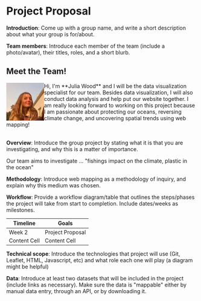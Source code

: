 # Project Proposal

**Introduction**: Come up with a group name, and write a short description about what your group is for/about. 

**Team members**: Introduce each member of the team (include a photo/avatar), their titles, roles, and a short blurb.

## Meet the Team!

<img align="left" width="100" height="100" src="https://github.com/eliaranita1/project1/blob/main/kelseyselfiesmall_img.jpg">
Hi, I'm **Julia Wood** and I will be the data visualization specialist for our team. Besides data visualization, I will also conduct data analysis and help put our website together. I am really looking forward to working on this project because I am passionate about protecting our oceans, reversing climate change, and uncovering spatial trends using web mapping! <br/><br/>


**Overview**: Introduce the group project by stating what it is that you are investigating, and why this is a matter of importance.

Our team aims to investigate ... "fishings impact on the climate, plastic in the ocean"

**Methodology**: Introduce web mapping as a methodology of inquiry, and explain why this medium was chosen.

**Workflow**: Provide a workflow diagram/table that outlines the steps/phases the project will take from start to completion. Include dates/weeks as milestones.

| Timeline  | Goals |
| ------------- | ------------- |
| Week 2  | Project Proposal  |
| Content Cell  | Content Cell  |

**Technical scope**: Introduce the technologies that project will use (Git, Leaflet, HTML, Javascript, etc) and what role each one will play (a diagram might be helpful)

**Data**: Introduce at least two datasets that will be included in the project (include links as necessary). Make sure the data is "mappable" either by manual data entry, through an API, or by downloading it.
